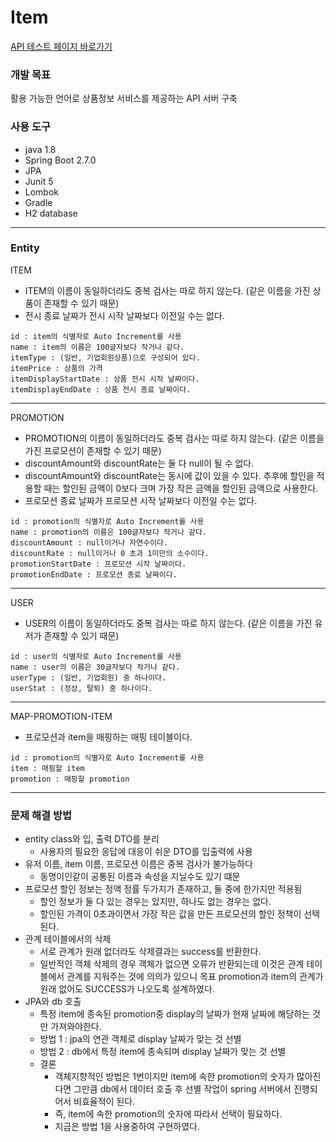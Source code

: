 # Item
[API 테스트 페이지 바로가기](https://documenter.getpostman.com/view/17090337/Uz5Njtbv)

### 개발 목표
활용 가능한 언어로 상품정보 서비스를 제공하는 API 서버 구축

### 사용 도구
- java 1.8
- Spring Boot 2.7.0
- JPA
- Junit 5
- Lombok
- Gradle
- H2 database

---
### Entity

ITEM
- ITEM의 이름이 동일하더라도 중복 검사는 따로 하지 않는다. (같은 이름을 가진 상품이 존재할 수 있기 때문)
- 전시 종료 날짜가 전시 시작 날짜보다 이전일 수는 없다.
```
id : item의 식별자로 Auto Increment를 사용
name : item의 이름은 100글자보다 작거나 같다.
itemType : (일반, 기업회원상품)으로 구성되어 있다.
itemPrice : 상품의 가격
itemDisplayStartDate : 상품 전시 시작 날짜이다.
itemDisplayEndDate : 상품 전시 종료 날짜이다.
```
---

PROMOTION
- PROMOTION의 이름이 동일하더라도 중복 검사는 따로 하지 않는다. (같은 이름을 가진 프로모션이 존재할 수 있기 때문)
- discountAmount와 discountRate는 둘 다 null이 될 수 없다.
- discountAmount와 discountRate는 동시에 값이 있을 수 있다. 추후에 할인을 적용할 때는 할인된 금액이 0보다 크며 가장 작은 금액을 할인된 금액으로 사용한다.
- 프로모션 종료 날짜가 프로모션 시작 날짜보다 이전일 수는 없다.
```
id : promotion의 식별자로 Auto Increment를 사용
name : promotion의 이름은 100글자보다 작거나 같다.
discountAmount : null이거나 자연수이다.
discountRate : null이거나 0 초과 1미만의 소수이다.
promotionStartDate : 프로모션 시작 날짜이다.
promotionEndDate : 프로모션 종료 날짜이다.
```
---
USER
- USER의 이름이 동일하더라도 중복 검사는 따로 하지 않는다. (같은 이름을 가진 유저가 존재할 수 있기 때문)
```
id : user의 식별자로 Auto Increment를 사용
name : user의 이름은 30글자보다 작거나 같다.
userType : (일반, 기업회원) 중 하나이다.
userStat : (정상, 탈퇴) 중 하나이다.
```
---
MAP-PROMOTION-ITEM
- 프로모션과 item을 매핑하는 매핑 테이블이다.
```
id : promotion의 식별자로 Auto Increment를 사용
item : 매핑할 item
promotion : 매핑할 promotion
```
---

### 문제 해결 방법
- entity class와 입, 출력 DTO를 분리
    - 사용자의 필요한 응답에 대응이 쉬운 DTO를 입출력에 사용
- 유저 이름, item 이름, 프로모션 이름은 중복 검사가 불가능하다
    - 동명이인같이 공통된 이름과 속성을 지닐수도 있기 떄문
- 프로모션 할인 정보는 정액 정률 두가지가 존재하고, 둘 중에 한가지만 적용됨
    - 할인 정보가 둘 다 있는 경우는 있지만, 하나도 없는 경우는 없다.
    - 할인된 가격이 0초과이면서 가장 작은 값을 만든 프로모션의 할인 정책이 선택된다.
- 관계 테이블에서의 삭제
    - 서로 관계가 원래 없더라도 삭제결과는 success를 반환한다.
    - 일반적인 객체 삭제의 경우 객체가 없으면 오류가 반환되는데 이것은 관계 테이블에서 관계를 지워주는 것에 의의가 있으니 
      목표 promotion과 item의 관계가 원래 없어도 SUCCESS가 나오도록 설계하였다.
- JPA와 db 호출
    - 특정 item에 종속된 promotion중 display의 날짜가 현재 날짜에 해당하는 것만 가져와야한다.
    - 방법 1 : jpa의 연관 객체로 display 날짜가 맞는 것 선별
    - 방법 2 : db에서 특정 item에 종속되며 display 날짜가 맞는 것 선별
    - 결론
        - 객체지향적인 방법은 1번이지만 item에 속한 promotion의 숫자가 많아진다면 그만큼 db에서 데이터 호출 후 
          선별 작업이 spring 서버에서 진행되어서 비효율적이 된다.
        - 즉, item에 속한 promotion의 숫자에 따라서 선택이 필요하다.
        - 지금은 방법 1을 사용중하여 구현하였다.
    
    
